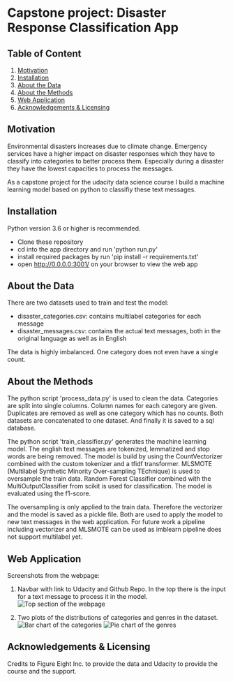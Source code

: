 # Capstone project: Disaster Response Classification App
## Table of Content
1. [Motivation](#motivation)
2. [Installation](#installation)
3. [About the Data](#about-the-data)
4. [About the Methods](#about-the-methods)
5. [Web Application](#webpage)
6. [Acknowledgements & Licensing](#acknowledgements--licensing)

## Motivation <a name="motivation"/>
Environmental disasters increases due to climate change. Emergency services have a higher impact on disaster responses which they have to classify into categories 
to better process them. Especially during a disaster they have the lowest capacities to process the messages.

As a capstone project for the udacity data science course I build a machine learning model based on python to classifiy these text messages.

## Installation <a name="installation"/>
Python version 3.6 or higher is recommended.

- Clone these repository
- cd into the app directory and run 'python run.py'
- install required packages by run 'pip install -r requirements.txt'
- open http://0.0.0.0:3001/ on your browser to view the web app

## About the Data <a name="about-the-data"/>
There are two datasets used to train and test the model:
- disaster_categories.csv: contains multilabel categories for each message
- disaster_messages.csv: contains the actual text messages, both in the original language as well as in English

The data is highly imbalanced. One category does not even have a single count.

## About the Methods <a name="about-the-methods"/>
The python script 'process_data.py' is used to clean the data.
Categories are split into single columns. Column names for each category are given. Duplicates are removed as well as one category which has no counts. 
Both datasets are concatenated to one dataset. And finally it is saved to a sql database.

The python script 'train_classifier.py' generates the machine learning model.
The english text messages are tokenized, lemmatized and stop words are being removed. The model is build by using the CountVectorizer combined with the custom 
tokenizer and a tfidf transformer. MLSMOTE (Multilabel Synthetic Minority Over-sampling TEchnique) is used to oversample the train data. Random Forest Classifier combined with the MultiOutputClassifier from scikit is used for classification. The model is evaluated using the f1-score.

The oversampling is only applied to the train data. Therefore the vectorizer and the model is saved as a pickle file. Both are used to apply the model to new text 
messages in the web application. For future work a pipeline including vectorizer and MLSMOTE can be used as imblearn pipeline does not support multilabel yet.

## Web Application <a name="webpage"/>
Screenshots from the webpage:
1. Navbar with link to Udacity and Github Repo. In the top there is the input for a text message to process it in the model.
![Top section of the webpage](https://github.com/[username]/[reponame]/blob/[branch]/image.jpg?raw=true)

2. Two plots of the distributions of categories and genres in the dataset.
![Bar chart of the categories](https://github.com/[username]/[reponame]/blob/[branch]/image.jpg?raw=true)
![Pie chart of the genres](https://github.com/[username]/[reponame]/blob/[branch]/image.jpg?raw=true)

## Acknowledgements & Licensing <a name="acknowledgements--licensing"/>
Credits to Figure Eight Inc. to provide the data and Udacity to provide the course and the support.
